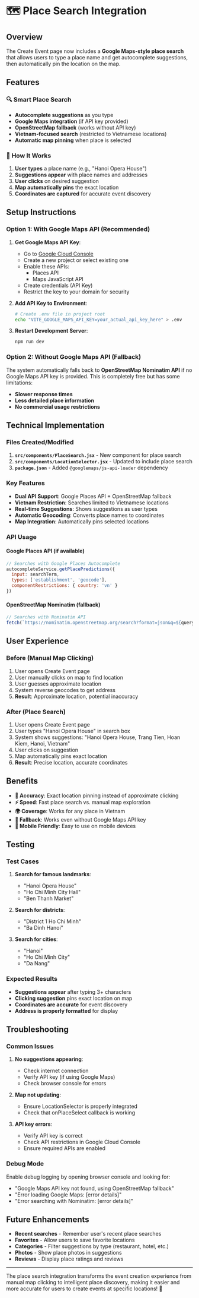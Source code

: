 # 🗺️ Place Search Integration

## Overview

The Create Event page now includes a **Google Maps-style place search** that allows users to type a place name and get autocomplete suggestions, then automatically pin the location on the map.

## Features

### 🔍 **Smart Place Search**
- **Autocomplete suggestions** as you type
- **Google Maps integration** (if API key provided)
- **OpenStreetMap fallback** (works without API key)
- **Vietnam-focused search** (restricted to Vietnamese locations)
- **Automatic map pinning** when place is selected

### 🎯 **How It Works**

1. **User types** a place name (e.g., "Hanoi Opera House")
2. **Suggestions appear** with place names and addresses
3. **User clicks** on desired suggestion
4. **Map automatically pins** the exact location
5. **Coordinates are captured** for accurate event discovery

## Setup Instructions

### Option 1: With Google Maps API (Recommended)

1. **Get Google Maps API Key**:
   - Go to [Google Cloud Console](https://console.cloud.google.com/google/maps-apis)
   - Create a new project or select existing one
   - Enable these APIs:
     - Places API
     - Maps JavaScript API
   - Create credentials (API Key)
   - Restrict the key to your domain for security

2. **Add API Key to Environment**:
   ```bash
   # Create .env file in project root
   echo "VITE_GOOGLE_MAPS_API_KEY=your_actual_api_key_here" > .env
   ```

3. **Restart Development Server**:
   ```bash
   npm run dev
   ```

### Option 2: Without Google Maps API (Fallback)

The system automatically falls back to **OpenStreetMap Nominatim API** if no Google Maps API key is provided. This is completely free but has some limitations:

- **Slower response times**
- **Less detailed place information**
- **No commercial usage restrictions**

## Technical Implementation

### Files Created/Modified

1. **`src/components/PlaceSearch.jsx`** - New component for place search
2. **`src/components/LocationSelector.jsx`** - Updated to include place search
3. **`package.json`** - Added `@googlemaps/js-api-loader` dependency

### Key Features

- **Dual API Support**: Google Places API + OpenStreetMap fallback
- **Vietnam Restriction**: Searches limited to Vietnamese locations
- **Real-time Suggestions**: Shows suggestions as user types
- **Automatic Geocoding**: Converts place names to coordinates
- **Map Integration**: Automatically pins selected locations

### API Usage

#### Google Places API (if available)
```javascript
// Searches with Google Places Autocomplete
autocompleteService.getPlacePredictions({
  input: searchTerm,
  types: ['establishment', 'geocode'],
  componentRestrictions: { country: 'vn' }
})
```

#### OpenStreetMap Nominatim (fallback)
```javascript
// Searches with Nominatim API
fetch(`https://nominatim.openstreetmap.org/search?format=json&q=${query}&countrycodes=vn&limit=5`)
```

## User Experience

### Before (Manual Map Clicking)
1. User opens Create Event page
2. User manually clicks on map to find location
3. User guesses approximate location
4. System reverse geocodes to get address
5. **Result**: Approximate location, potential inaccuracy

### After (Place Search)
1. User opens Create Event page
2. User types "Hanoi Opera House" in search box
3. System shows suggestions: "Hanoi Opera House, Trang Tien, Hoan Kiem, Hanoi, Vietnam"
4. User clicks on suggestion
5. Map automatically pins exact location
6. **Result**: Precise location, accurate coordinates

## Benefits

- **🎯 Accuracy**: Exact location pinning instead of approximate clicking
- **⚡ Speed**: Fast place search vs. manual map exploration
- **🌍 Coverage**: Works for any place in Vietnam
- **🔄 Fallback**: Works even without Google Maps API key
- **📱 Mobile Friendly**: Easy to use on mobile devices

## Testing

### Test Cases

1. **Search for famous landmarks**:
   - "Hanoi Opera House"
   - "Ho Chi Minh City Hall"
   - "Ben Thanh Market"

2. **Search for districts**:
   - "District 1 Ho Chi Minh"
   - "Ba Dinh Hanoi"

3. **Search for cities**:
   - "Hanoi"
   - "Ho Chi Minh City"
   - "Da Nang"

### Expected Results

- **Suggestions appear** after typing 3+ characters
- **Clicking suggestion** pins exact location on map
- **Coordinates are accurate** for event discovery
- **Address is properly formatted** for display

## Troubleshooting

### Common Issues

1. **No suggestions appearing**:
   - Check internet connection
   - Verify API key (if using Google Maps)
   - Check browser console for errors

2. **Map not updating**:
   - Ensure LocationSelector is properly integrated
   - Check that onPlaceSelect callback is working

3. **API key errors**:
   - Verify API key is correct
   - Check API restrictions in Google Cloud Console
   - Ensure required APIs are enabled

### Debug Mode

Enable debug logging by opening browser console and looking for:
- "Google Maps API key not found, using OpenStreetMap fallback"
- "Error loading Google Maps: [error details]"
- "Error searching with Nominatim: [error details]"

## Future Enhancements

- **Recent searches** - Remember user's recent place searches
- **Favorites** - Allow users to save favorite locations
- **Categories** - Filter suggestions by type (restaurant, hotel, etc.)
- **Photos** - Show place photos in suggestions
- **Reviews** - Display place ratings and reviews

---

The place search integration transforms the event creation experience from manual map clicking to intelligent place discovery, making it easier and more accurate for users to create events at specific locations! 🎉

